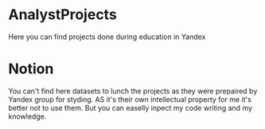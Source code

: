 # AnalystProjects
Here you can find projects done during education in Yandex
# Notion
You can't find here datasets to lunch the projects as they were prepaired by Yandex group for styding. AS it's their own intellectual property for me it's better not to use them. But you can easelly inpect my code writing and my knowledge. 
